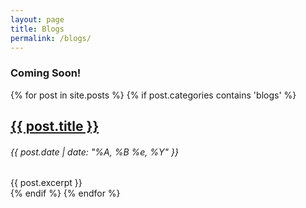 ```yaml
---
layout: page
title: Blogs
permalink: /blogs/
---
```



### Coming Soon!

<div class="row">
  <div class="col-sm-8">
  {% for post in site.posts %}
    {% if post.categories contains 'blogs' %}
      <div class="mb-5">
        <h2><a href="{{ post.url }}" class="text-decoration-none link-primary">{{ post.title }}</a></h2>
        <h6 class="date text-secondary">{{ post.date | date: "%A, %B %e, %Y" }}</h6>
        {{ post.excerpt }}
      </div>
    {% endif %}
  {% endfor %}
  </div>
  <!-- div class="col-sm-4">
    <h2>Upcoming Events</h2>
  </div -->
</div>